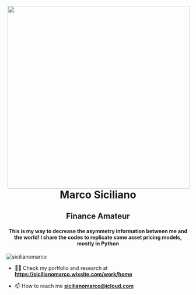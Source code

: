 <img width="500" align="right" src="https://c.tenor.com/KjG9Wov2-XQAAAAM/stock-market-stocks.gif">
 
<h1 align="center">Marco Siciliano</h1>
<h2 align="center">Finance Amateur</h2>
<h4 align="center">This is my way to decrease the asymmetry information between me and the world! I share the codes to replicate some asset pricing models, mostly in Python</h4>

<p align="left"> <img src="https://komarev.com/ghpvc/?username=sicilianomarco&label=Profile%20views&color=0e75b6&style=flat" alt="sicilianomarco" /> </p>
 
 
- 👨‍💻 Check my portfolio and research at **https://sicilianomarco.wixsite.com/work/home**
 
- 📫 How to reach me **sicilianomarco@icloud.com**
